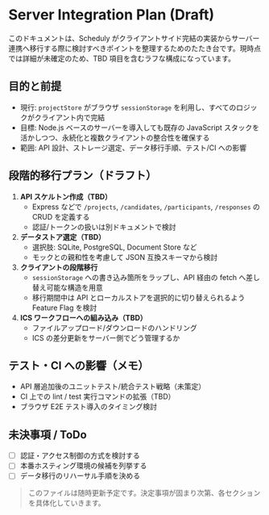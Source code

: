 # Server Integration Plan (Draft)

このドキュメントは、Scheduly がクライアントサイド完結の実装からサーバー連携へ移行する際に検討すべきポイントを整理するためのたたき台です。現時点では詳細が未確定のため、TBD 項目を含むラフな構成になっています。

## 目的と前提

- 現行: `projectStore` がブラウザ `sessionStorage` を利用し、すべてのロジックがクライアント内で完結
- 目標: Node.js ベースのサーバーを導入しても既存の JavaScript スタックを活かしつつ、永続化と複数クライアントの整合性を確保する
- 範囲: API 設計、ストレージ選定、データ移行手順、テスト/CI への影響

## 段階的移行プラン（ドラフト）

1. **API スケルトン作成（TBD）**  
   - Express などで `/projects`, `/candidates`, `/participants`, `/responses` の CRUD を定義する  
   - 認証/トークンの扱いは別ドキュメントで検討
2. **データストア選定（TBD）**  
   - 選択肢: SQLite, PostgreSQL, Document Store など  
   - モックとの親和性を考慮して JSON 互換スキーマから検討
3. **クライアントの段階移行**  
   - `sessionStorage` への書き込み箇所をラップし、API 経由の fetch へ差し替え可能な構造を用意  
   - 移行期間中は API とローカルストアを選択的に切り替えられるよう Feature Flag を検討
4. **ICS ワークフローへの組み込み（TBD）**  
   - ファイルアップロード/ダウンロードのハンドリング  
   - ICS の差分更新をサーバー側でどう管理するか

## テスト・CI への影響（メモ）

- API 層追加後のユニットテスト/統合テスト戦略（未策定）
- CI 上での lint / test 実行コマンドの拡張（TBD）
- ブラウザ E2E テスト導入のタイミング検討

## 未決事項 / ToDo

- [ ] 認証・アクセス制御の方式を検討する
- [ ] 本番ホスティング環境の候補を列挙する
- [ ] データ移行のリハーサル手順を決める

> このファイルは随時更新予定です。決定事項が固まり次第、各セクションを具体化していきます。
